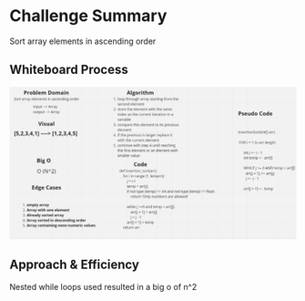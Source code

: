 # Challenge Summary
Sort array elements in ascending order

## Whiteboard Process
![CC26](assets/CC26.png)

## Approach & Efficiency
Nested while loops used resulted in a big o of n^2
